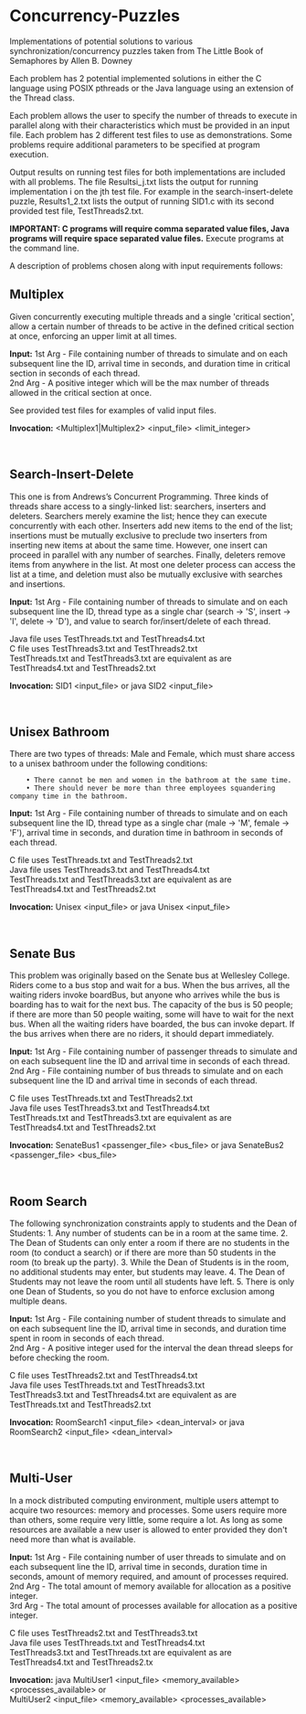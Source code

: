 # Concurrency-Puzzles
Implementations of potential solutions to various synchronization/concurrency puzzles taken from The Little Book of Semaphores by Allen B. Downey

Each problem has 2 potential implemented solutions in either the C language using POSIX pthreads or the Java language using an extension of the Thread class.

Each problem allows the user to specify the number of threads to execute in parallel along with their characteristics which must be provided in an input file. Each problem has 2 different test files to use as demonstrations. Some problems require additional parameters to be specified at program execution.

Output results on running test files for both implementations are included with all problems. The file Resultsi_j.txt lists the output for running implementation i on the jth test file. For example in the search-insert-delete puzzle, Results1_2.txt lists the output of running SID1.c with its second provided test file, TestThreads2.txt. 

<b>IMPORTANT: C programs will require comma separated value files, Java programs will require space separated value files.</b>
Execute programs at the command line.

A description of problems chosen along with input requirements follows:

<h2>Multiplex</h2>
<p>
Given concurrently executing multiple threads and a single 'critical section', allow a certain number of threads to be active in the     defined critical section at once, enforcing an upper limit at all times.

<b>Input:</b> 1st Arg - File containing number of threads to simulate and on each subsequent line the ID, arrival time in seconds, and duration time in critical section in seconds of each thread.<br> 
2nd Arg - A positive integer which will be the max number of threads allowed in the critical section at once.

See provided test files for examples of valid input files.

<b>Invocation:</b> <Multiplex1|Multiplex2> <input_file> <limit_integer>
</p>

<br>

<h2>Search-Insert-Delete</h2>
<p>
This one is from Andrews’s Concurrent Programming.
Three kinds of threads share access to a singly-linked list:
searchers, inserters and deleters. Searchers merely examine the list;
hence they can execute concurrently with each other. Inserters add
new items to the end of the list; insertions must be mutually exclusive
to preclude two inserters from inserting new items at about
the same time. However, one insert can proceed in parallel with
any number of searches. Finally, deleters remove items from anywhere
in the list. At most one deleter process can access the list at
a time, and deletion must also be mutually exclusive with searches
and insertions. 
  
<b>Input:</b> 1st Arg - File containing number of threads to simulate and on each subsequent line the ID, thread type as a single char (search -> 'S', insert -> 'I', delete -> 'D'), and value to search for/insert/delete of each thread.<br>

Java file uses TestThreads.txt and TestThreads4.txt<br>
C file uses TestThreads3.txt and TestThreads2.txt<br>
TestThreads.txt and TestThreads3.txt are equivalent as are TestThreads4.txt and TestThreads2.txt

<b>Invocation:</b> SID1 <input_file> or java SID2 <input_file>
</p>  

<br>

<h2>Unisex Bathroom</h2>
<p>
There are two types of threads: Male and Female, which must share access to a unisex bathroom under the following conditions:
	
		• There cannot be men and women in the bathroom at the same time.
		• There should never be more than three employees squandering company time in the bathroom.
    
<b>Input:</b> 1st Arg - File containing number of threads to simulate and on each subsequent line the ID, thread type as a single char (male -> 'M', female -> 'F'), arrival time in seconds, and duration time in bathroom in seconds of each thread.<br>   

C file uses TestThreads.txt and TestThreads2.txt<br>
Java file uses TestThreads3.txt and TestThreads4.txt<br>
TestThreads.txt and TestThreads3.txt are equivalent as are TestThreads4.txt and TestThreads2.txt

<b>Invocation:</b> Unisex <input_file> or java Unisex <input_file>
</p>
<br>

<h2>Senate Bus</h2>
<p>
This problem was originally based on the Senate bus at Wellesley College. Riders
come to a bus stop and wait for a bus. When the bus arrives, all the waiting
riders invoke boardBus, but anyone who arrives while the bus is boarding has
to wait for the next bus. The capacity of the bus is 50 people; if there are more
than 50 people waiting, some will have to wait for the next bus.
When all the waiting riders have boarded, the bus can invoke depart. If the
bus arrives when there are no riders, it should depart immediately.
  
<b>Input:</b> 1st Arg - File containing number of passenger threads to simulate and on each subsequent line the ID and arrival time in seconds of each thread.<br>
2nd Arg - File containing number of bus threads to simulate and on each subsequent line the ID and arrival time in seconds of each thread.<br>

C file uses TestThreads.txt and TestThreads2.txt<br>
Java file uses TestThreads3.txt and TestThreads4.txt<br>
TestThreads.txt and TestThreads3.txt are equivalent as are TestThreads4.txt and TestThreads2.txt

<b>Invocation:</b> SenateBus1 <passenger_file> <bus_file> or java SenateBus2 <passenger_file> <bus_file>
</p>  
<br>

<h2>Room Search</h2>
<p>
The following synchronization constraints apply to students and the Dean
of Students:
1. Any number of students can be in a room at the same time.
2. The Dean of Students can only enter a room if there are no students in
the room (to conduct a search) or if there are more than 50 students in
the room (to break up the party).
3. While the Dean of Students is in the room, no additional students may
enter, but students may leave.
4. The Dean of Students may not leave the room until all students have left.
5. There is only one Dean of Students, so you do not have to enforce exclusion
among multiple deans.
	
<b>Input:</b> 1st Arg - File containing number of student threads to simulate and on each subsequent line the ID, arrival time in seconds, and duration time spent in room in seconds of each thread.<br>
2nd Arg - A positive integer used for the interval the dean thread sleeps for before checking the room.<br>

C file uses TestThreads2.txt and TestThreads4.txt<br>
Java file uses TestThreads.txt and TestThreads3.txt<br>
TestThreads3.txt and TestThreads4.txt are equivalent as are TestThreads.txt and TestThreads2.txt

<b>Invocation:</b> RoomSearch1 <input_file> <dean_interval> or java RoomSearch2 <input_file> <dean_interval>
</p>	
<br>

<h2>Multi-User</h2>
<p>
In a mock distributed computing environment, multiple users attempt to acquire two resources: memory and processes.
Some users require more than others, some require very little, some require a lot.
As long as some resources are available a new user is allowed to enter provided they don't need more than what is available.
	
<b>Input:</b> 1st Arg - File containing number of user threads to simulate and on each subsequent line the ID, arrival time in seconds, duration time in seconds, amount of memory required, and amount of processes required.<br>
2nd Arg - The total amount of memory available for allocation as a positive integer.<br>
3rd Arg - The total amount of processes available for allocation as a positive integer.<br>

C file uses TestThreads2.txt and TestThreads3.txt<br>
Java file uses TestThreads.txt and TestThreads4.txt<br>
TestThreads3.txt and TestThreads.txt are equivalent as are TestThreads4.txt and TestThreads2.tx

<b>Invocation:</b> java MultiUser1 <input_file> <memory_available> <processes_available> or <br>MultiUser2 <input_file> <memory_available> <processes_available>
</p>	
